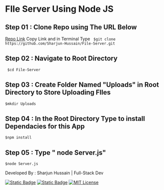 # FIle Server Using Node JS

## Step 01 : Clone Repo using The **URL** Below
[Repo Link](https://github.com/Sharjun-Hussain/File-Server.git) Copy Link and in Terminal Type
` $git clone https://github.com/Sharjun-Hussain/File-Server.git`

## Step 02 : Navigate to Root Directory
` $cd File-Server`
## Step 03 : Create Folder Named "Uploads" in Root Directory to Store Uploading FIles 
`$mkdir Uploads`

## Step 04 : In the Root Directory Type  to install Dependacies for this App
`$npm install`

## Step 05 : Type " node Server.js" 
`$node Server.js`




Developed By : Sharjun Hussain | Full-Stack Dev 


[![Static Badge](https://img.shields.io/badge/github-sharjun--hussain-blue)](https://github.com/Sharjun-Hussain)
[![Static Badge](https://img.shields.io/badge/LinkedIn-sharjun--hussain-blue)](https://www.linkedin.com/in/sharjun-hussain/)
[![MIT License](https://img.shields.io/badge/License-MIT-green.svg)](https://choosealicense.com/licenses/mit/)




